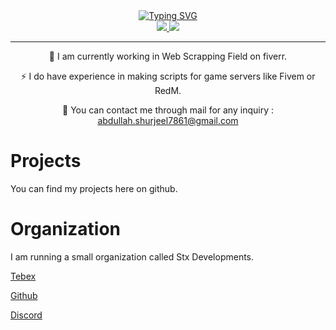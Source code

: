 <div align='center'>
<a href="https://git.io/typing-svg"><img src="https://readme-typing-svg.demolab.com?font=Fira+Code&pause=1000&width=435&lines=Hi+There+!;I+am+Muhammad+Abdullah+Shurjeel" alt="Typing SVG" /></a>
</div>

<div align = 'center'>
<a href="https://www.linkedin.com/in/muhammad-abdullah-shurjeel-85410b329/"><img src="https://img.shields.io/badge/Linkedin-blue?style=for-the-badge&logo=linkedin" /> </a>
<a href="https://www.fiverr.com/adbullahsh?up_rollout=true"><img src="https://img.shields.io/badge/Fiverr-00BF40?style=for-the-badge&logo=fiverr&logoColor=black" /> </a>

</div>

<hr>
<div align="center">
🔭 I am currently working in Web Scrapping Field on fiverr.


⚡ I do have experience in making scripts for game servers like Fivem or RedM.

💬 You can contact me through mail for any inquiry : abdullah.shurjeel7861@gmail.com

</div>

# Projects

You can find my projects here on github.

# Organization

I am running a small organization called Stx Developments.

[Tebex](https://stxlabs.tebex.io)  

[Github](https://github.com/Stx-Development)  

[Discord](https://discord.gg/fPjSxEHFMt)  
